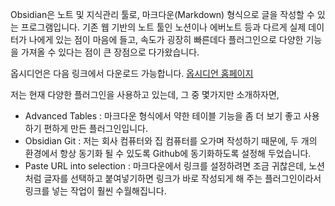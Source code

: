 Obsidian은 노트 및 지식관리 툴로, 마크다운(Markdown) 형식으로 글을 작성할 수 있는 프로그램입니다. 기존 웹 기반의 노트 툴인 노션이나 에버노트 등과 다르게 실제 데이터가 나에게 있는 점이 마음에 들고, 속도가 굉장히 빠른데다 플러그인으로 다양한 기능을 가져올 수 있다는 점이 큰 장점으로 다가왔습니다. 

옵시디언은 다음 링크에서 다운로드 가능합니다. [옵시디언 홈페이지](https://obsidian.md/)

저는 현재 다양한 플러그인을 사용하고 있는데, 그 중 몇가지만 소개하자면,
- Advanced Tables : 마크다운 형식에서 약한 테이블 기능을 좀 더 보기 좋고 사용하기 편하게 만든 플러그인입니다.
- Obsidian Git : 저는 회사 컴퓨터와 집 컴퓨터를 오가며 작성하기 때문에, 두 개의 환경에서 항상 동기화 될 수 있도록 Github에 동기화하도록 설정해 두었습니다.
- Paste URL into selection : 마크다운에서 링크를 설정하려면 조금 귀찮은데, 노션처럼 글자를 선택하고 붙여넣기하면 링크가 바로 작성되게 해 주는 플러그인이라서 링크를 넣는 작업이 훨씬 수월해집니다.